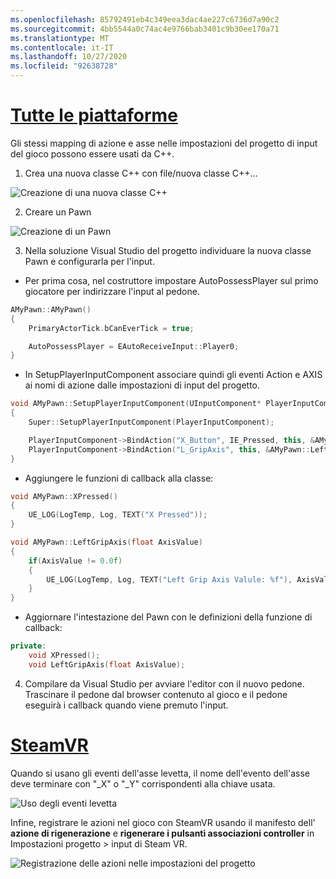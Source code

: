 ```yaml
---
ms.openlocfilehash: 85792491eb4c349eea3dac4ae227c6736d7a90c2
ms.sourcegitcommit: 4bb5544a0c74ac4e9766bab3401c9b30ee170a71
ms.translationtype: MT
ms.contentlocale: it-IT
ms.lasthandoff: 10/27/2020
ms.locfileid: "92638728"
---
```

# <a name="all-platforms"></a>[Tutte le piattaforme](#tab/all)

Gli stessi mapping di azione e asse nelle impostazioni del progetto di input del gioco possono essere usati da C++.

1. Crea una nuova classe C++ con file/nuova classe C++...

![Creazione di una nuova classe C++](../images/reverb-g2-img-11.png)

2. Creare un Pawn

![Creazione di un Pawn](../images/reverb-g2-img-12.png)

3. Nella soluzione Visual Studio del progetto individuare la nuova classe Pawn e configurarla per l'input.
* Per prima cosa, nel costruttore impostare AutoPossessPlayer sul primo giocatore per indirizzare l'input al pedone.

```cpp
AMyPawn::AMyPawn()
{
    PrimaryActorTick.bCanEverTick = true;

    AutoPossessPlayer = EAutoReceiveInput::Player0;
}
```

* In SetupPlayerInputComponent associare quindi gli eventi Action e AXIS ai nomi di azione dalle impostazioni di input del progetto.

```cpp
void AMyPawn::SetupPlayerInputComponent(UInputComponent* PlayerInputComponent)
{
    Super::SetupPlayerInputComponent(PlayerInputComponent);

    PlayerInputComponent->BindAction("X_Button", IE_Pressed, this, &AMyPawn::XPressed);
    PlayerInputComponent->BindAction("L_GripAxis", this, &AMyPawn::LeftGripAxis);
}
```

* Aggiungere le funzioni di callback alla classe:

```cpp
void AMyPawn::XPressed()
{
    UE_LOG(LogTemp, Log, TEXT("X Pressed"));
}

void AMyPawn::LeftGripAxis(float AxisValue)
{
    if(AxisValue != 0.0f) 
    {
        UE_LOG(LogTemp, Log, TEXT("Left Grip Axis Valule: %f"), AxisValue);
    }
}
```

* Aggiornare l'intestazione del Pawn con le definizioni della funzione di callback:

```cpp
private:
    void XPressed();
    void LeftGripAxis(float AxisValue);
```

4. Compilare da Visual Studio per avviare l'editor con il nuovo pedone. Trascinare il pedone dal browser contenuto al gioco e il pedone eseguirà i callback quando viene premuto l'input.

# <a name="steamvr"></a>[SteamVR](#tab/steamvr)

Quando si usano gli eventi dell'asse levetta, il nome dell'evento dell'asse deve terminare con "_X" o "_Y" corrispondenti alla chiave usata.

![Uso degli eventi levetta](../images/reverb-g2-img-09.png)

Infine, registrare le azioni nel gioco con SteamVR usando il manifesto dell' **azione di rigenerazione** e **rigenerare i pulsanti associazioni controller** in Impostazioni progetto > input di Steam VR.

![Registrazione delle azioni nelle impostazioni del progetto](../images/reverb-g2-img-10.png)

